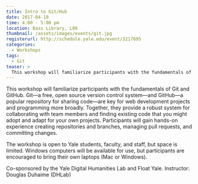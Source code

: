 ```yaml
---
title: Intro to Git/Hub
date: 2017-04-18
time: 4:00 - 5:00 pm
location: Bass Library, L06
thumbnail: /assets/images/events/git.jpg
registerurl: http://schedule.yale.edu/event/3217695
categories:
  - Workshops
tags:
  - Git
teaser: >
  This workshop will familiarize participants with the fundamentals of Git and GitHub. Git—a free, open source version control system—and GitHub—a popular repository for sharing code—are key for web development projects and programming more broadly. Together, ​they provide a robust system for collaborating with team members and finding existing code that you might adopt and adapt for your own projects. 
---
```


This workshop will familiarize participants with the fundamentals of Git and GitHub. Git—a free, open source version control system—and GitHub—a popular repository for sharing code—are key for web development projects and programming more broadly. Together, ​they provide a robust system for collaborating with team members and finding existing code that you might adopt and adapt for your own projects. Participants will gain hands-on experience creating repositories and branches, managing pull requests, and committing changes.

The workshop is open to Yale students, faculty, and staff, but space is limited. Windows computers will be available for use, but participants are encouraged to bring their own laptops (Mac or Windows).

Co-sponsored by the Yale Digital Humanities Lab and Float Yale. Instructor: Douglas Duhaime (DHLab)